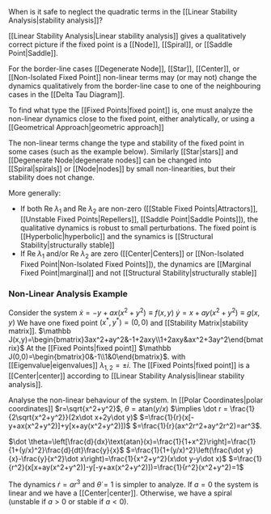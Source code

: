When is it safe to neglect the quadratic terms in the [[Linear Stability Analysis|stability analysis]]?

[[Linear Stability Analysis|Linear stability analysis]] gives a qualitatively correct picture if the fixed point is a [[Node]], [[Spiral]], or [[Saddle Point|Saddle]].

For the border-line cases [[Degenerate Node]], [[Star]], [[Center]], or [[Non-Isolated Fixed Point]] non-linear terms may (or may not) change the dynamics qualitatively from the border-line case to one of the neighbouring cases in the [[Delta Tau Diagram]]. 

To find what type the [[Fixed Points|fixed point]] is, one must analyze the non-linear dynamics close to the fixed point, either analytically, or using a [[Geometrical Approach|geometric approach]]

The non-linear terms change the type and stability of the fixed point in some cases (such as the example below). Similarly [[Star|stars]] and [[Degenerate Node|degenerate nodes]] can be changed into [[Spiral|spirals]] or [[Node|nodes]] by small non-linearities, but their stability does not change. 

More generally:
* If both $\text{Re}\;\lambda_1$ and $\text{Re}\;\lambda_2$ are non-zero ([[Stable Fixed Points|Attractors]], [[Unstable Fixed Points|Repellers]], [[Saddle Point|Saddle Points]]), the qualitative dynamics is robust to small perturbations. The fixed point is [[Hyperbolic|hyperbolic]] and the synamics is [[Structural Stability|structurally stable]]
* If $\text{Re}\;\lambda_1$ and/or $\text{Re}\;\lambda_2$ are zero ([[Center|Centers]] or [[Non-Isolated Fixed Point|Non-Isolated Fixed Points]]), the dynamics are [[Marginal Fixed Point|marginal]] and not [[Structural Stability|structurally stable]] 

### Non-Linear Analysis Example

Consider the system 
$\dot x =-y+ax(x^2+y^2)\equiv f(x,y)$
$\dot y = x+ay(x^2+y^2)\equiv g(x,y)$
We have one fixed point $(x^*,y^*)=(0,0)$ and [[Stability Matrix|stability matrix]].
$\mathbb J(x,y)=\begin{bmatrix}3ax^2+ay^2&-1+2axy\\1+2axy&ax^2+3ay^2\end{bmatrix}$
At the [[Fixed Points|fixed point]] $\mathbb J(0,0)=\begin{bmatrix}0&-1\\1&0\end{bmatrix}$.
with [[Eigenvalue|eigenvalues]] $\lambda_{1,2}=\pm i$. The [[Fixed Points|fixed point]] is a [[Center|center]] according to [[Linear Stability Analysis|linear stability analysis]].

Analyse the non-linear behaviour of the system. In [[Polar Coordinates|polar coordinates]] 
$r=\sqrt{x^2+y^2}$, $\theta=\text{atan}(y/x)$
$\implies \dot r = \frac{1}{2\sqrt{x^2+y^2}}(2x\dot x+2y\dot y)$
$=\frac{1}{r}(x[-y+ax(x^2+y^2)]+y[x+ay(x^2+y^2)])$
$=\frac{1}{r}(ax^2r^2+ay^2r^2)=ar^3$.

$\dot \theta=\left[\frac{d}{dx}\text{atan}(x)=\frac{1}{1+x^2}\right]=\frac{1}{1+(y/x)^2}\frac{d}{dt}\frac{y}{x}$
$=\frac{1}{1+(y/x)^2}\left(\frac{\dot y}{x}-\frac{y}{x^2}\dot x\right)=\frac{1}{x^2+y^2}(x\dot y-y\dot x)$
$=\frac{1}{r^2}(x[x+ay(x^2+y^2)]-y[-y+ax(x^2+y^2)])=\frac{1}{r^2}(x^2+y^2)=1$


The dynamics $\dot r = ar^3$ and $\dot \theta=1$ is simpler to analyze. If $a=0$ the system is linear and we have a [[Center|center]]. Otherwise, we have a spiral (unstable if $a>0$ or stable if $a<0$).

